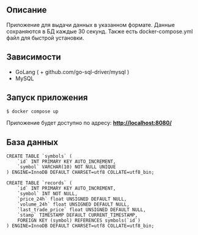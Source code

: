## Описание
Приложение для выдачи данных в указанном формате.
Данные сохраняются в БД каждые 30 секунд.
Также есть docker-compose.yml файл для быстрой установки.

## Зависимости
- GoLang ( + github.com/go-sql-driver/mysql )
- MySQL

## Запуск приложения
```
$ docker compose up
```
Приложение будет доступно по адресу: **[http://localhost:8080/](http://localhost:8080/)**
## База данных
```
CREATE TABLE `symbols` (
	`id` INT PRIMARY KEY AUTO_INCREMENT,
	`symbol` VARCHAR(10) NOT NULL UNIQUE
) ENGINE=InnoDB DEFAULT CHARSET=utf8 COLLATE=utf8_bin;

CREATE TABLE `records` (
	`id` INT PRIMARY KEY AUTO_INCREMENT,
	`symbol` INT NOT NULL,
	`price_24h` float UNSIGNED DEFAULT NULL,
	`volume_24h` float UNSIGNED DEFAULT NULL,
	`last_trade_price` float UNSIGNED DEFAULT NULL,
	`stamp` TIMESTAMP DEFAULT CURRENT_TIMESTAMP,
	FOREIGN KEY (symbol) REFERENCES symbols(`id`)
) ENGINE=InnoDB DEFAULT CHARSET=utf8 COLLATE=utf8_bin;
```